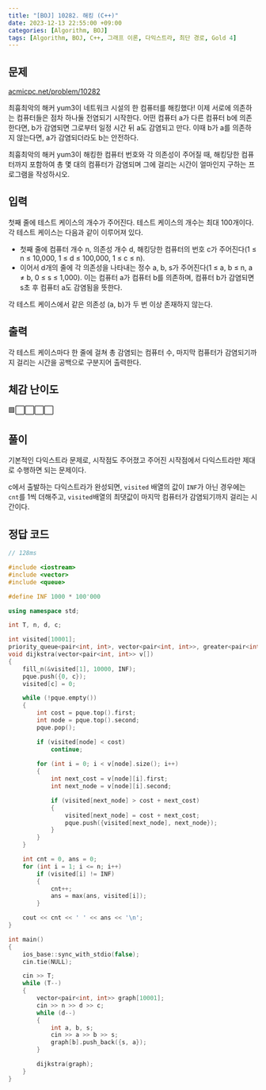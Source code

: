 ```yaml
---
title: "[BOJ] 10282. 해킹 (C++)"
date: 2023-12-13 22:55:00 +09:00
categories: [Algorithm, BOJ]
tags: [Algorithm, BOJ, C++, 그래프 이론, 다익스트라, 최단 경로, Gold 4]
---
```

## **문제**
[acmicpc.net/problem/10282](https://www.acmicpc.net/problem/10282)
<br>

최흉최악의 해커 yum3이 네트워크 시설의 한 컴퓨터를 해킹했다! 이제 서로에 의존하는 컴퓨터들은 점차 하나둘 전염되기 시작한다. 어떤 컴퓨터 a가 다른 컴퓨터 b에 의존한다면, b가 감염되면 그로부터 일정 시간 뒤 a도 감염되고 만다. 이때 b가 a를 의존하지 않는다면, a가 감염되더라도 b는 안전하다.

최흉최악의 해커 yum3이 해킹한 컴퓨터 번호와 각 의존성이 주어질 때, 해킹당한 컴퓨터까지 포함하여 총 몇 대의 컴퓨터가 감염되며 그에 걸리는 시간이 얼마인지 구하는 프로그램을 작성하시오.
<br>

## **입력**
첫째 줄에 테스트 케이스의 개수가 주어진다. 테스트 케이스의 개수는 최대 100개이다. 각 테스트 케이스는 다음과 같이 이루어져 있다.

- 첫째 줄에 컴퓨터 개수 n, 의존성 개수 d, 해킹당한 컴퓨터의 번호 c가 주어진다(1 ≤ n ≤ 10,000, 1 ≤ d ≤ 100,000, 1 ≤ c ≤ n).
- 이어서 d개의 줄에 각 의존성을 나타내는 정수 a, b, s가 주어진다(1 ≤ a, b ≤ n, a ≠ b, 0 ≤ s ≤ 1,000). 이는 컴퓨터 a가 컴퓨터 b를 의존하며, 컴퓨터 b가 감염되면 s초 후 컴퓨터 a도 감염됨을 뜻한다.

각 테스트 케이스에서 같은 의존성 (a, b)가 두 번 이상 존재하지 않는다.
<br>

## **출력**
각 테스트 케이스마다 한 줄에 걸쳐 총 감염되는 컴퓨터 수, 마지막 컴퓨터가 감염되기까지 걸리는 시간을 공백으로 구분지어 출력한다.
<br>

## **체감 난이도**
🟩⬜⬜⬜⬜
<br>

## **풀이**
기본적인 다익스트라 문제로, 시작점도 주어졌고 주어진 시작점에서 다익스트라만 제대로 수행하면 되는 문제이다.

c에서 출발하는 다익스트라가 완성되면, `visited` 배열의 값이 `INF`가 아닌 경우에는 `cnt`를 1씩 더해주고, `visited`배열의 최댓값이 마지막 컴퓨터가 감염되기까지 걸리는 시간이다.
<br>

## **정답 코드**
```c++
// 128ms

#include <iostream>
#include <vector>
#include <queue>

#define INF 1000 * 100'000

using namespace std;

int T, n, d, c;

int visited[10001];
priority_queue<pair<int, int>, vector<pair<int, int>>, greater<pair<int, int>>> pque;
void dijkstra(vector<pair<int, int>> v[])
{
    fill_n(&visited[1], 10000, INF);
    pque.push({0, c});
    visited[c] = 0;

    while (!pque.empty())
    {
        int cost = pque.top().first;
        int node = pque.top().second;
        pque.pop();

        if (visited[node] < cost)
            continue;
        
        for (int i = 0; i < v[node].size(); i++)
        {
            int next_cost = v[node][i].first;
            int next_node = v[node][i].second;

            if (visited[next_node] > cost + next_cost)
            {
                visited[next_node] = cost + next_cost;
                pque.push({visited[next_node], next_node});
            }
        }
    }

    int cnt = 0, ans = 0;
    for (int i = 1; i <= n; i++)
        if (visited[i] != INF)
        {
            cnt++;
            ans = max(ans, visited[i]);
        }

    cout << cnt << ' ' << ans << '\n';
}

int main()
{
    ios_base::sync_with_stdio(false);
    cin.tie(NULL);

    cin >> T;
    while (T--)
    {
        vector<pair<int, int>> graph[10001];
        cin >> n >> d >> c;
        while (d--)
        {
            int a, b, s;
            cin >> a >> b >> s;
            graph[b].push_back({s, a});
        }

        dijkstra(graph);
    }
}
```